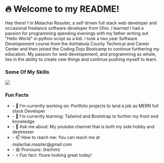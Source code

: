 <h1>🔥 Welcome to my README! </h1>

Hey there! I'm Malachai Rossiter, a self driven full stack web developer and occasional freelance software developer from Ohio. I learned I had a passion for programming spending evenings with my father writing out "Hello World" in python script as a kid. I took a two year Software Developement course from the Ashtabula County Technical and Career Center and then joined the Coding Dojo Bootcamp to continue furthering my education. My passion for web developement, and programming as whole, lies in the ability to create new things and continue pushing myself to learn.

<h3>Some Of My Skills</h3>
<img src="https://skillicons.dev/icons?i=js,react,css,html,python,java,tailwind,express,nodejs" />

<h3>Fun Facts</h3>
<ul>
<li>- 🔭 I’m currently working on: Portfolio projects to land a job as MERN full stack Developer</li>
<li>- 🌱 I’m currently learning: Tailwind and Bootstrap to further my front end knowledge</li>
<li>- 💬 Ask me about: My youtube channel that is both my side hobby and destresser</li>
<li>- 📫 How to reach me: You can reach me at malachai.rossiter@gmail.com</li>
<li>- 😄 Pronouns: (he/him)</li>
<li>- ⚡ Fun fact: Youre looking great today!</li>
</ul>
